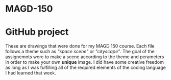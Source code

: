 # MAGD-150
# GitHub project
These are drawings that were done for my MAGD 150 course. Each file follows a theme such as _"space scene"_ or _"cityscape"_. The goal of the assignemnts were to make a scene according to the theme and perameters in order to make your own **unique** image. I did have some creative freedom as long as I was fulfilling all of the required elements of the coding language I had learned that week.  
